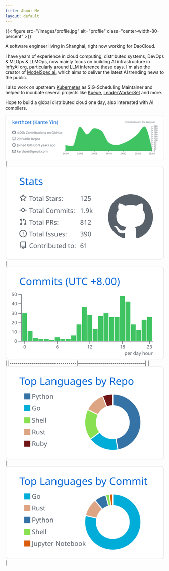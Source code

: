 ```yaml
---
title: About Me
layout: default
---
```


{{< figure src="/images/profile.jpg" alt="profile" class="center-width-80-percent" >}}

A software engineer living in Shanghai, right now working for DaoCloud.

I have years of experience in cloud computing, distributed systems, DevOps & MLOps & LLMOps, now mainly focus on building AI infrastructure in [InftyAI](https://github.com/InftyAI) org, particularly around LLM inference these days.
I'm also the creator of [ModelSpec.ai](https://modelspec.ai/), which aims to deliver the latest AI trending news to the public.

I also work on upstream [Kubernetes](https://github.com/kubernetes/kubernetes) as SIG-Scheduling Maintainer and helped to incubate several projects like [Kueue](https://github.com/kubernetes-sigs/kueue), [LeaderWorkerSet](https://github.com/kubernetes-sigs/lws) and more.

Hope to build a global distributed cloud one day, also interested with AI compilers.

[![](https://raw.githubusercontent.com/kerthcet/profile-summary-card-output/master/profile-summary-card-output/github/0-profile-details.svg)](https://github.com/kerthcet/profile-summary-card-output)
| ![Image 3](https://raw.githubusercontent.com/kerthcet/profile-summary-card-output/master/profile-summary-card-output/github/3-stats.svg) | ![Image 4](https://raw.githubusercontent.com/kerthcet/profile-summary-card-output/master/profile-summary-card-output/github/4-productive-time.svg) |
|---------------------------------|---------------------------------|
| ![Image 1](https://raw.githubusercontent.com/kerthcet/profile-summary-card-output/master/profile-summary-card-output/github/1-repos-per-language.svg) | ![Image 2](https://raw.githubusercontent.com/kerthcet/profile-summary-card-output/master/profile-summary-card-output/github/2-most-commit-language.svg) |
